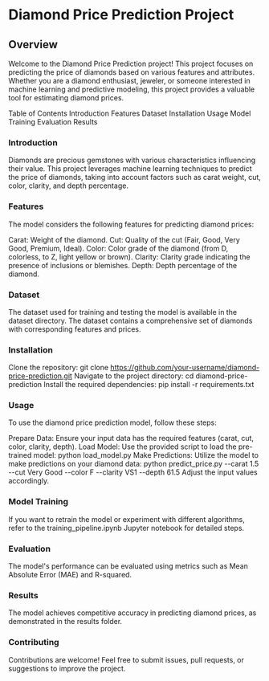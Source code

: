 # Diamond Price Prediction Project
## Overview
Welcome to the Diamond Price Prediction project! This project focuses on predicting the price of diamonds based on various features and attributes. Whether you are a diamond enthusiast, jeweler, or someone interested in machine learning and predictive modeling, this project provides a valuable tool for estimating diamond prices.

Table of Contents
Introduction
Features
Dataset
Installation
Usage
Model Training
Evaluation
Results

### Introduction
Diamonds are precious gemstones with various characteristics influencing their value. This project leverages machine learning techniques to predict the price of diamonds, taking into account factors such as carat weight, cut, color, clarity, and depth percentage.

### Features
The model considers the following features for predicting diamond prices:

Carat: Weight of the diamond.
Cut: Quality of the cut (Fair, Good, Very Good, Premium, Ideal).
Color: Color grade of the diamond (from D, colorless, to Z, light yellow or brown).
Clarity: Clarity grade indicating the presence of inclusions or blemishes.
Depth: Depth percentage of the diamond.
### Dataset
The dataset used for training and testing the model is available in the dataset directory. The dataset contains a comprehensive set of diamonds with corresponding features and prices.

### Installation
Clone the repository:
git clone https://github.com/your-username/diamond-price-prediction.git
Navigate to the project directory:
cd diamond-price-prediction
Install the required dependencies:
pip install -r requirements.txt
### Usage
To use the diamond price prediction model, follow these steps:

Prepare Data: Ensure your input data has the required features (carat, cut, color, clarity, depth).
Load Model: Use the provided script to load the pre-trained model:
python load_model.py
Make Predictions: Utilize the model to make predictions on your diamond data:
python predict_price.py --carat 1.5 --cut Very Good --color F --clarity VS1 --depth 61.5
Adjust the input values accordingly.

### Model Training
If you want to retrain the model or experiment with different algorithms, refer to the training_pipeline.ipynb Jupyter notebook for detailed steps.

### Evaluation
The model's performance can be evaluated using metrics such as Mean Absolute Error (MAE) and R-squared.

### Results
The model achieves competitive accuracy in predicting diamond prices, as demonstrated in the results folder.

### Contributing
Contributions are welcome! Feel free to submit issues, pull requests, or suggestions to improve the project.







